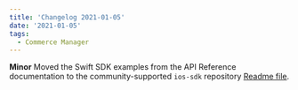 ```yaml
---
title: 'Changelog 2021-01-05'
date: '2021-01-05'
tags:
  - Commerce Manager
---
```

**Minor** Moved the Swift SDK examples from the API Reference documentation to the community-supported `ios-sdk` repository [Readme file](https://github.com/moltin/ios-sdk/blob/master/README.md).
